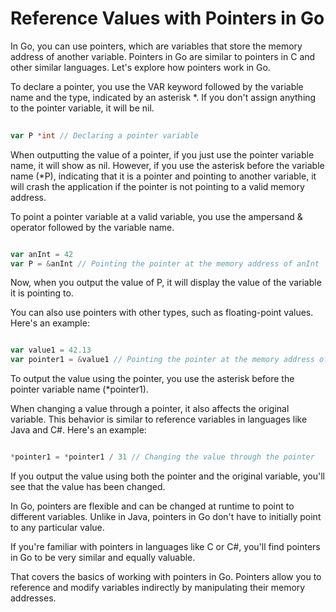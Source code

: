 # Reference Values with Pointers in Go
In Go, you can use pointers, which are variables that store the memory address of another variable. Pointers in Go are similar to pointers in C and other similar languages. Let's explore how pointers work in Go.

To declare a pointer, you use the VAR keyword followed by the variable name and the type, indicated by an asterisk *. If you don't assign anything to the pointer variable, it will be nil.

```go
 
var P *int // Declaring a pointer variable
 ``` 

When outputting the value of a pointer, if you just use the pointer variable name, it will show as nil. However, if you use the asterisk before the variable name (*P), indicating that it is a pointer and pointing to another variable, it will crash the application if the pointer is not pointing to a valid memory address.

To point a pointer variable at a valid variable, you use the ampersand & operator followed by the variable name.

 ```go
 
var anInt = 42
var P = &anInt // Pointing the pointer at the memory address of anInt
 ``` 

Now, when you output the value of P, it will display the value of the variable it is pointing to.

You can also use pointers with other types, such as floating-point values. Here's an example:

 ```go
 
var value1 = 42.13
var pointer1 = &value1 // Pointing the pointer at the memory address of value1
 ``` 

To output the value using the pointer, you use the asterisk before the pointer variable name (*pointer1).

When changing a value through a pointer, it also affects the original variable. This behavior is similar to reference variables in languages like Java and C#. Here's an example:

 ```go
 
*pointer1 = *pointer1 / 31 // Changing the value through the pointer
 ``` 
 
If you output the value using both the pointer and the original variable, you'll see that the value has been changed.

In Go, pointers are flexible and can be changed at runtime to point to different variables. Unlike in Java, pointers in Go don't have to initially point to any particular value.

If you're familiar with pointers in languages like C or C#, you'll find pointers in Go to be very similar and equally valuable.

That covers the basics of working with pointers in Go. Pointers allow you to reference and modify variables indirectly by manipulating their memory addresses.